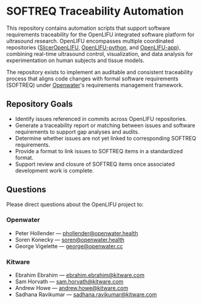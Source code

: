 # SOFTREQ Traceability Automation

This repository contains automation scripts that support software requirements
traceability for the OpenLIFU integrated software platform for ultrasound
research. OpenLIFU encompasses multiple coordinated repositories
([SlicerOpenLIFU](https://github.com/OpenwaterHealth/SlicerOpenLIFU),
[OpenLIFU-python](https://github.com/OpenwaterHealth/OpenLIFU-python), and
[OpenLIFU-app](https://github.com/OpenwaterHealth/OpenLIFU-app)), combining
real-time ultrasound control, visualization, and data analysis for
experimentation on human subjects and tissue models.

The repository exists to implement an auditable and consistent traceability
process that aligns code changes with formal software requirements (SOFTREQ)
under [Openwater](https://www.openwater.health)'s requirements management
framework.

## Repository Goals

- Identify issues referenced in commits across OpenLIFU repositories.
- Generate a traceability report or matching between issues and software
  requirements to support gap analyses and audits.
- Determine whether issues are not yet linked to corresponding SOFTREQ
  requirements.
- Provide a format to link issues to SOFTREQ items in a standardized format.
- Support review and closure of SOFTREQ items once associated development work
  is complete.

## Questions

Please direct questions about the OpenLIFU project to:

### **Openwater**

- Peter Hollender — [phollender@openwater.health](mailto:phollender@openwater.health)
- Soren Konecky — [soren@openwater.health](mailto:soren@openwater.health)
- George Vigelette — [george@openwater.cc](mailto:george@openwater.cc)

### **Kitware**

- Ebrahim Ebrahim — [ebrahim.ebrahim@kitware.com](mailto:ebrahim.ebrahim@kitware.com)
- Sam Horvath — [sam.horvath@kitware.com](mailto:sam.horvath@kitware.com)
- Andrew Howe — [andrew.howe@kitware.com](mailto:andrew.howe@kitware.com)
- Sadhana Ravikumar — [sadhana.ravikumar@kitware.com](mailto:sadhana.ravikumar@kitware.com)
